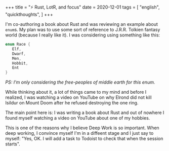 +++
title = "⚡ Rust, LotR, and focus"
date = 2020-12-01
tags = [
    "english",
    "quickthoughts",
]
+++

I'm co-authoring a book about Rust and was reviewing an example about `enum`s.
My plan was to use some sort of reference to J.R.R. Tolkien fantasy world
(because I really like it). I was considering using something like this:

```rust
enum Race {
   Elf,
   Dwarf,
   Men,
   Hobbit,
   Ent
}
```

_PS: I'm only considering the free-peoples of middle earth for this enum._

While thinking about it, a lot of things came to my mind and before I realized,
I was watching a video on YouTube on why Elrond did not kill Isildur on Mount
Doom after he refused destroying the one ring.

The main point here is: I was writing a book about Rust and out of nowhere I
found myself watching a video on YouTube about one of my hobbies.

This is one of the reasons why I believe Deep Work is so important. When deep
working, I convince myself I'm in a diffeent stage and I just say to myself:
"Yes, OK. I will add a task to Todoist to check that when the session starts".

